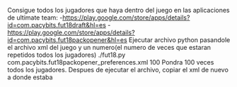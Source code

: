 Consigue todos los jugadores que haya dentro del juego en las aplicaciones de ultimate team:
-https://play.google.com/store/apps/details?id=com.pacybits.fut18draft&hl=es
-https://play.google.com/store/apps/details?id=com.pacybits.fut18packopener&hl=es
Ejecutar archivo python pasandole el archivo xml del juego y un numero(el numero de veces que estaran repetidos todos los jugadores)
./fut18.py com.pacybits.fut18packopener_preferences.xml 100
Pondra 100 veces todos los jugadores. Despues de ejecutar el archivo, copiar el xml de nuevo a donde estaba
